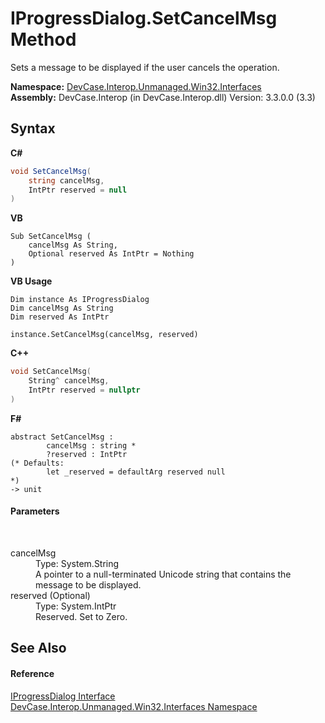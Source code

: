 # IProgressDialog.SetCancelMsg Method 
 

Sets a message to be displayed if the user cancels the operation.

**Namespace:**&nbsp;<a href="N_DevCase_Interop_Unmanaged_Win32_Interfaces">DevCase.Interop.Unmanaged.Win32.Interfaces</a><br />**Assembly:**&nbsp;DevCase.Interop (in DevCase.Interop.dll) Version: 3.3.0.0 (3.3)

## Syntax

**C#**<br />
``` C#
void SetCancelMsg(
	string cancelMsg,
	IntPtr reserved = null
)
```

**VB**<br />
``` VB
Sub SetCancelMsg ( 
	cancelMsg As String,
	Optional reserved As IntPtr = Nothing
)
```

**VB Usage**<br />
``` VB Usage
Dim instance As IProgressDialog
Dim cancelMsg As String
Dim reserved As IntPtr

instance.SetCancelMsg(cancelMsg, reserved)
```

**C++**<br />
``` C++
void SetCancelMsg(
	String^ cancelMsg, 
	IntPtr reserved = nullptr
)
```

**F#**<br />
``` F#
abstract SetCancelMsg : 
        cancelMsg : string * 
        ?reserved : IntPtr 
(* Defaults:
        let _reserved = defaultArg reserved null
*)
-> unit 

```


#### Parameters
&nbsp;<dl><dt>cancelMsg</dt><dd>Type: System.String<br />A pointer to a null-terminated Unicode string that contains the message to be displayed.</dd><dt>reserved (Optional)</dt><dd>Type: System.IntPtr<br />Reserved. Set to Zero.</dd></dl>

## See Also


#### Reference
<a href="T_DevCase_Interop_Unmanaged_Win32_Interfaces_IProgressDialog">IProgressDialog Interface</a><br /><a href="N_DevCase_Interop_Unmanaged_Win32_Interfaces">DevCase.Interop.Unmanaged.Win32.Interfaces Namespace</a><br />